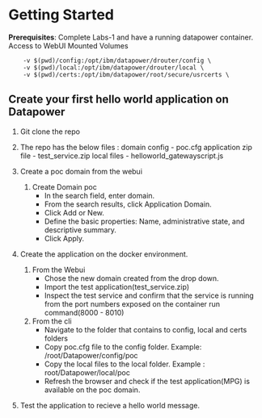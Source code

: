 # Getting Started

**Prerequisites**:
Complete Labs-1 and have a running datapower container.
Access to WebUI
Mounted Volumes

```docker
    -v $(pwd)/config:/opt/ibm/datapower/drouter/config \
    -v $(pwd)/local:/opt/ibm/datapower/drouter/local \
    -v $(pwd)/certs:/opt/ibm/datapower/root/secure/usrcerts \
```

## Create your first hello world application on Datapower

1. Git clone the repo

2. The repo has the below files :
domain config - poc.cfg
application zip file - test_service.zip
local files - helloworld_gatewayscript.js

3. Create a poc domain from the webui
    1. Create Domain poc
        - In the search field, enter domain.
        - From the search results, click Application Domain.
        - Click Add or New.
        - Define the basic properties: Name, administrative state, and descriptive summary.
        - Click Apply.

4. Create the application on the docker environment.
    1. From the Webui
        - Chose the new domain created from the drop down.
        - Import the test application(test_service.zip)
        - Inspect the test service and confirm that the service is running from the port numbers exposed on the container run command(8000 - 8010)
    2. From the cli
        - Navigate to the folder that contains to config, local and certs folders
        - Copy poc.cfg file to the config folder.
            Example: /root/Datapower/config/poc
        - Copy the local files to the local folder.
            Example : root/Datapower/local/poc
        - Refresh the browser and check if the test application(MPG) is available on the poc domain.
5. Test the application to recieve a hello world message.
